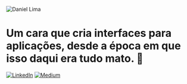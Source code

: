 ![Daniel Lima](https://media-exp3.licdn.com/dms/image/C4D16AQGWLK2NuwwneQ/profile-displaybackgroundimage-shrink_350_1400/0/1608024849997?e=1629936000&v=beta&t=BBZiO7ZUv2t2deDC1eQfRolc-xXeMu6rEz10ZAOvLi0)

# Um cara que cria interfaces para aplicações, desde a época em que isso daqui era tudo mato. :clown_face:

[![LinkedIn](https://camo.githubusercontent.com/7ba86456479c3fc0c3ee2aae45f813598b355ffd7217301ef7559f2e0f3bff48/68747470733a2f2f696d672e736869656c64732e696f2f62616467652f2d4c696e6b6564496e2d626c75653f7374796c653d666c61742d737175617265266c6f676f3d4c696e6b6564696e266c6f676f436f6c6f723d7768697465266c696e6b3d68747470733a2f2f7777772e6c696e6b6564696e2e636f6d2f696e2f76696e6e6963697573676f6d65732f)](https://www.linkedin.com/in/danieldeveloper/) [![Medium](https://camo.githubusercontent.com/6d541c069ad8ede9a89a852d77d765b6fa51a49e04a77ad678ee54ee20ee7049/68747470733a2f2f696d672e736869656c64732e696f2f62616467652f2d4d656469756d2d3239323932393f7374796c653d666c61742d737175617265266c6162656c436f6c6f723d323932393239266c6f676f3d4d656469756d266c696e6b3d68747470733a2f2f6d656469756d2e636f6d2f4076696e6e6963697573676f6d65732f)](https://medium.com/@daniellima.pro)
